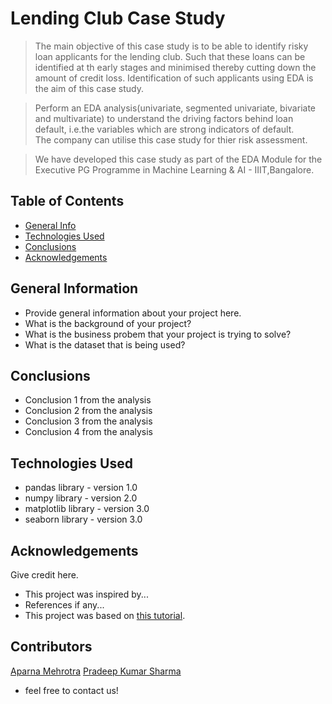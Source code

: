 # Lending Club Case Study
> The main objective of this case study is to be able to identify risky loan applicants for the lending club.
 Such that these loans can be identified at th early stages and minimised thereby cutting down the amount of credit loss. 
Identification of such applicants using EDA is the aim of this case study.   

>Perform an EDA analysis(univariate, segmented univariate, bivariate and multivariate) to understand the driving factors
behind loan default, i.e.the variables which are strong indicators of default.  
The company can utilise this case study for thier risk assessment.

>We have developed this case study as part of the EDA Module for the Executive PG Programme in Machine Learning & AI - IIIT,Bangalore.



## Table of Contents
* [General Info](#general-information)
* [Technologies Used](#technologies-used)
* [Conclusions](#conclusions)
* [Acknowledgements](#acknowledgements)

<!-- You can include any other section that is pertinent to your problem -->

## General Information
- Provide general information about your project here.
- What is the background of your project?
- What is the business probem that your project is trying to solve?
- What is the dataset that is being used?

<!-- You don't have to answer all the questions - just the ones relevant to your project. -->

## Conclusions
- Conclusion 1 from the analysis
- Conclusion 2 from the analysis
- Conclusion 3 from the analysis
- Conclusion 4 from the analysis

<!-- You don't have to answer all the questions - just the ones relevant to your project. -->


## Technologies Used
- pandas library - version 1.0
- numpy library - version 2.0
- matplotlib library - version 3.0
- seaborn library - version 3.0

<!-- As the libraries versions keep on changing, it is recommended to mention the version of library used in this project -->

## Acknowledgements
Give credit here.
- This project was inspired by...
- References if any...
- This project was based on [this tutorial](https://www.example.com).


## Contributors
<a href="https://github.com/#/">Aparna Mehrotra</a>
<a href="https://github.com/pradeepksharma22/">Pradeep Kumar Sharma</a>
- feel free to contact us!


<!-- Optional -->
<!-- ## License -->
<!-- This project is open source and available under the [... License](). -->

<!-- You don't have to include all sections - just the one's relevant to your project -->
